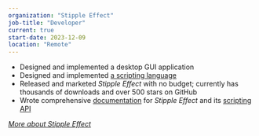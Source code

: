 ```yaml
---
organization: "Stipple Effect"
job-title: "Developer"
current: true
start-date: 2023-12-09
location: "Remote"
---
```


* Designed and implemented a desktop GUI application
* Designed and implemented [a scripting language](/projects/deltascript)
* Released and marketed *Stipple Effect* with no budget; currently has thousands of downloads and over 500 stars on GitHub
* Wrote comprehensive [documentation](/se/docs) for *Stipple Effect* and its [scripting API](/se/api)

[*More about Stipple Effect*](/projects/stipple-effect)
